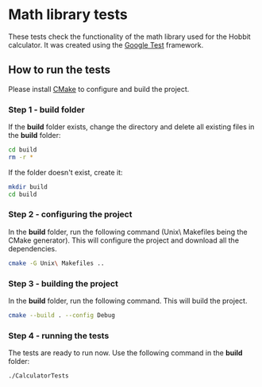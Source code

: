 # Math library tests

These tests check the functionality of the math library used for the Hobbit calculator. It was created using the [Google Test](https://github.com/google/googletest) framework.

## How to run the tests

Please install [CMake](https://cmake.org/) to configure and build the project.
### Step 1 - build folder
If the **build** folder exists, change the directory and delete all existing files in the **build** folder:
```bash
cd build
rm -r *
```
If the folder doesn't exist, create it:
```bash
mkdir build
cd build
```

### Step 2 - configuring the project
In the **build** folder, run the following command (Unix\ Makefiles being the CMake generator). This will configure the project and download all the dependencies. 
```bash
cmake -G Unix\ Makefiles ..
```

### Step 3 - building the project
In the **build** folder, run the following command. This will build the project.
```bash
cmake --build . --config Debug
```

### Step 4 - running the tests
The tests are ready to run now. Use the following command in the **build** folder:
```bash
./CalculatorTests
```
